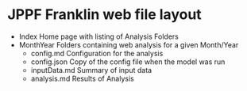 # JPPF Franklin web file layout 

* Index  Home page with listing of Analysis Folders
* MonthYear Folders containing web analysis for a given Month/Year
  *   config.md     Configuration for the analysis 
  *   config.json   Copy of the config file when the model was run 
  *   inputData.md  Summary of input data 
  *   analysis.md   Results of Analysis 
